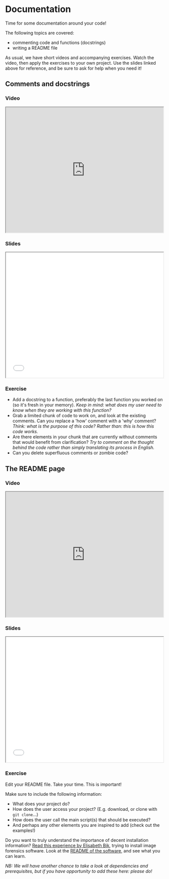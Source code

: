 # Documentation

Time for some documentation around your code! 

The following topics are covered:
* commenting code and functions (docstrings)
* writing a README file

As usual, we have short videos and accompanying exercises. 
Watch the video, then apply the exercises to your own project. 
Use the slides linked above for reference, and be sure to ask for help when you need it!

## Comments and docstrings

### Video
<iframe src="https://player.vimeo.com/video/463992354" width="100%" height="400px">
</iframe>
<!-- ```{r}
vembedr::embed_url("https://vimeo.com/463992354")
``` -->

### Slides
<iframe src="../../slides/slides_documentation.html#4" width="100%" height="400px">
</iframe>
<!-- ```{r}
knitr::include_url("../../slides/slides_documentation.html#4")
``` -->

### Exercise
- Add a docstring to a function, preferably the last function you worked on (so it's fresh in your memory).
  _Keep in mind: what does my user need to know when they are working with this function?_
- Grab a limited chunk of code to work on, and look at the existing comments.
  Can you replace a 'how' comment with a 'why' comment?
  _Think: what is the purpose of this code? Rather than: this is how this code works._
- Are there elements in your chunk that are currently without comments that would benefit from clarification? 
  _Try to comment on the thought behind the code rather than simply translating its process in English._
- Can you delete superfluous comments or zombie code?

## The README page

### Video
<iframe src="https://player.vimeo.com/video/464027978" width="100%" height="400px">
</iframe>
<!-- ```{r}
vembedr::embed_url("https://vimeo.com/464027978")
``` -->

### Slides
<iframe src="../../slides/slides_documentation.html#16" width="100%" height="400px">
</iframe>
<!-- ```{r}
knitr::include_url("../../slides/slides_documentation.html#16")
``` -->


### Exercise
Edit your README file.
Take your time. This is important!

Make sure to include the following information:
- What does your project do?
- How does the user access your project? (E.g. download, or clone with `git clone`...)
- How does the user call the main script(s) that should be executed?
- And perhaps any other elements you are inspired to add (check out the examples!)

Do you want to truly understand the importance of decent installation information?
[Read this experience by Elisabeth Bik](https://twitter.com/MicrobiomDigest/status/1283082285097422848), trying to install image forensics software.
Look at the [README of the software](https://github.com/GuidoBartoli/sherloq), and see what you can learn.

_NB: We will have another chance to take a look at dependencies and prerequisites, but if you have opportunity to add these here: please do!_
